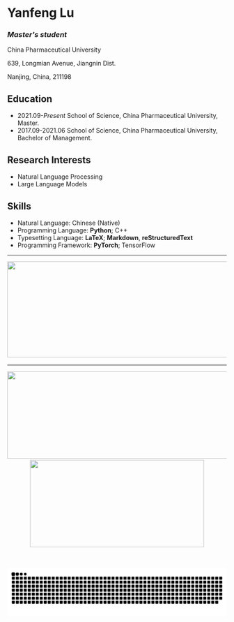 # Yanfeng Lu

### *Master's student*

China Pharmaceutical University

639, Longmian Avenue, Jiangnin Dist.

Nanjing, China, 211198

## Education

- 2021.09-*Present* School of Science, China Pharmaceutical University, Master.
- 2017.09-2021.06 School of Science, China Pharmaceutical University, Bachelor of Management.

## Research Interests

- Natural Language Processing
- Large Language Models

## Skills

- Natural Language: Chinese (Native)
- Programming Language: **Python**; C++
- Typesetting Language: **LaTeX**; **Markdown**, **reStructuredText**
- Programming Framework: **PyTorch**; TensorFlow

---

<p align="center">
  <img width="800" height="220" src="https://streak-stats.demolab.com?user=LuYF-Lemon-love&theme=highcontrast&hide_border=true&border_radius=5&card_width=800">
</p>

---

<p align="center">
  <img width="600" height="200" src="https://github-readme-stats.vercel.app/api?username=LuYF-Lemon-love&show_icons=true&theme=vision-friendly-dark">
  <img width="400" height="200" src="https://github-readme-stats.vercel.app/api/top-langs/?username=LuYF-Lemon-love&size_weight=0.15&count_weight=0.5&layout=compact&theme=vision-friendly-dark">
</p>

<div id="header" align="center">
  <img src="https://komarev.com/ghpvc/?username=LuYF-Lemon-love&style=for-the-badge&color=orange" alt=""/>
</div>

![亮色](https://raw.githubusercontent.com/LuYF-Lemon-love/LuYF-Lemon-love/output/github-contribution-grid-snake.svg)
